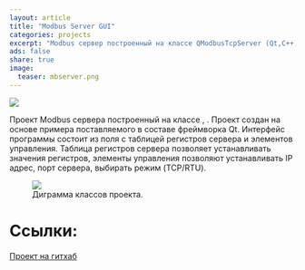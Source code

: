 ```yaml
---
layout: article
title: "Modbus Server GUI"
categories: projects
excerpt: "Modbus сервер построенный на классе QModbusTcpServer (Qt,C++)."
ads: false
share: true
image:
  teaser: mbserver.png
---
```

<img src="{{ site.url }}/images/mbserver.png">

Проект Modbus сервера построенный на классе <QModbusTcpServer>, <QModbusRtuSerialSlave>. 
Проект создан на основе примера поставляемого в составе фреймворка Qt. 
Интерфейс программы состоит из поля с таблицей регистров сервера и элементов управления.
Таблица регистров сервера позволяет устанавливать значения регистров, элементы управления позволяют устанавливать IP адрес, 
порт сервера, выбирать режим (TCP/RTU).


<figure>
	<a href="{{ site.url }}/images/modbus_server_diagram.png"><img src="{{ site.url }}/images/modbus_server_diagram.png"></a>
	<figcaption>Диграмма классов проекта.</figcaption>
</figure>

# Ссылки:
[Проект на гитхаб](https://github.com/AlexPutz/Modbus_server)
